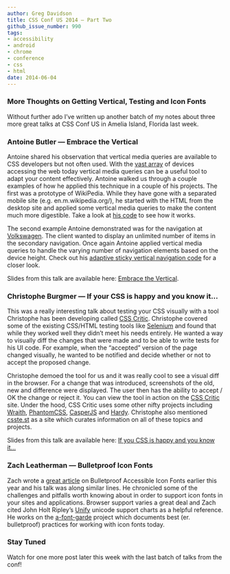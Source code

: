 ```yaml
---
author: Greg Davidson
title: CSS Conf US 2014 — Part Two
github_issue_number: 990
tags:
- accessibility
- android
- chrome
- conference
- css
- html
date: 2014-06-04
---
```


### More Thoughts on Getting Vertical, Testing and Icon Fonts

Without further ado I’ve written up another batch of my notes about three more great talks at CSS Conf US in Amelia Island, Florida last week.

### Antoine Butler — Embrace the Vertical

Antoine shared his observation that vertical media queries are available to CSS developers but not
often used. With the [vast array](https://opensignal.com/reports/fragmentation-2013/)
of devices accessing the web today vertical media queries can be a useful tool to adapt your content effectively. Antoine walked us through a couple examples of how he applied this technique in a couple of his projects. The first was a prototype of WikiPedia. While they have gone with a separated mobile site (e.g. en.m.wikipedia.org/), he started with the HTML from the desktop site and applied some vertical media queries to make the content much more digestible. Take a look at [his code](https://codepen.io/aebsr/full/155081893d1efd09a4893953be36cd8f/) to see how it works.

The second example Antoine demonstrated was for the navigation at [Volkswagen](http://www.vw.com/). The client wanted to display an unlimited number of items in the secondary navigation. Once again Antoine applied vertical media queries to handle the varying number of navigation elements based on the device height. Check out his [adaptive sticky vertical navigation code](https://codepen.io/aebsr/pen/wBuci/) for a closer look.

Slides from this talk are available here: [Embrace the Vertical](https://speakerdeck.com/aebsr/embrace-the-vertical).

### Christophe Burgmer — If your CSS is happy and you know it...

This was a really interesting talk about testing your CSS visually with a tool Christophe has been developing called [CSS Critic](http://cburgmer.github.io/csscritic/). Christophe covered some of the existing CSS/HTML testing tools like [Selenium](http://docs.seleniumhq.org/) and found that while they worked well they didn’t meet his needs entirely. He wanted a way to visually diff the changes that were made and to be able to write tests for his UI code. For example, when the “accepted” version of the page changed visually, he wanted to be notified and decide whether or not to accept the proposed change.

Christophe demoed the tool for us and it was really cool to see a visual diff in the browser. For a change that was introduced, screenshots of the old, new and difference were displayed. The user then has the ability to accept / OK the change or reject it. You can view the tool in action on the [CSS Critic](http://cburgmer.github.io/csscritic/) site. Under the hood, CSS Critic uses some other nifty projects including [Wraith](https://github.com/BBC-News/wraith), [PhantomCSS](https://github.com/Huddle/PhantomCSS), [CasperJS](http://casperjs.org/) and [Hardy](http://hardy.io/). Christophe also mentioned [csste.st](http://csste.st/) as a site which curates information on all of these topics and projects.

Slides from this talk are available here: [If you CSS is happy and you know it...](http://cburgmer.github.io/csscritic/cssconf2014/#/step-1)

### Zach Leatherman — Bulletproof Icon Fonts

Zach wrote a [great article](https://filamentgroup.com/lab/bulletproof_icon_fonts.html) on Bulletproof Accessible Icon Fonts earlier this year and his talk was along similar lines. He chronicled some of the challenges and pitfalls worth knowing about in order to support icon fonts in your sites and applications. Browser support varies a great deal and Zach cited John Holt Ripley’s [Unify](https://web-beta.archive.org/web/20161125011236/http://unicode.johnholtripley.co.uk:80/all/) unicode support charts as a helpful reference. He works on the [a-font-garde](https://github.com/filamentgroup/a-font-garde) project which documents best (er. bulletproof) practices for working with icon fonts today.

### Stay Tuned

Watch for one more post later this week with the last batch of talks from the conf!

